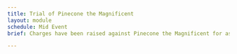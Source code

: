```yaml
---
title: Trial of Pinecone the Magnificent
layout: module
schedule: Mid Event
brief: Charges have been raised against Pinecone the Magnificent for assault and murder. Show players how the law works and hold a trial.

---
```




